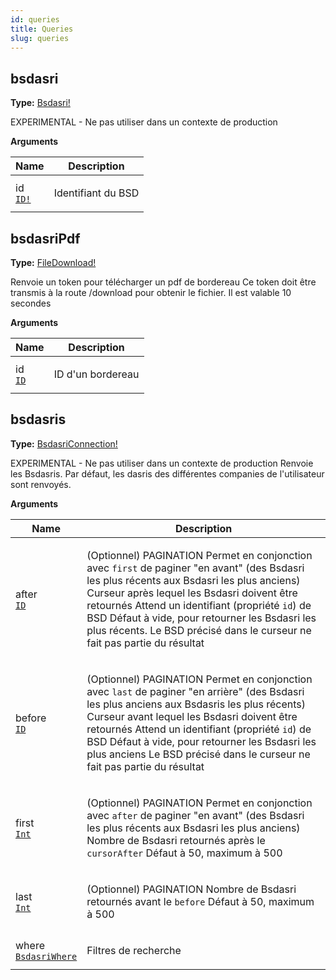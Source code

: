 ```yaml
---
id: queries
title: Queries
slug: queries
---
```


## bsdasri

**Type:** [Bsdasri!](/api-reference/bsdasri/objects#bsdasri)

EXPERIMENTAL - Ne pas utiliser dans un contexte de production

<p style={{ marginBottom: "0.4em" }}><strong>Arguments</strong></p>

<table>
<thead><tr><th>Name</th><th>Description</th></tr></thead>
<tbody>
<tr>
<td>
id<br />
<a href="/api-reference/bsdasri/scalars#id"><code>ID!</code></a>
</td>
<td>
<p>Identifiant du BSD</p>
</td>
</tr>
</tbody>
</table>

## bsdasriPdf

**Type:** [FileDownload!](/api-reference/bsdasri/objects#filedownload)

Renvoie un token pour télécharger un pdf de bordereau
Ce token doit être transmis à la route /download pour obtenir le fichier.
Il est valable 10 secondes

<p style={{ marginBottom: "0.4em" }}><strong>Arguments</strong></p>

<table>
<thead><tr><th>Name</th><th>Description</th></tr></thead>
<tbody>
<tr>
<td>
id<br />
<a href="/api-reference/bsdasri/scalars#id"><code>ID</code></a>
</td>
<td>
<p>ID d&#39;un bordereau</p>
</td>
</tr>
</tbody>
</table>

## bsdasris

**Type:** [BsdasriConnection!](/api-reference/bsdasri/objects#bsdasriconnection)

EXPERIMENTAL - Ne pas utiliser dans un contexte de production
Renvoie les Bsdasris.
Par défaut, les dasris des différentes companies de l'utilisateur sont renvoyés.

<p style={{ marginBottom: "0.4em" }}><strong>Arguments</strong></p>

<table>
<thead><tr><th>Name</th><th>Description</th></tr></thead>
<tbody>
<tr>
<td>
after<br />
<a href="/api-reference/bsdasri/scalars#id"><code>ID</code></a>
</td>
<td>
<p>(Optionnel) PAGINATION
Permet en conjonction avec <code>first</code> de paginer &quot;en avant&quot;
(des Bsdasri les plus récents aux Bsdasri les plus anciens)
Curseur après lequel les Bsdasri doivent être retournés
Attend un identifiant (propriété <code>id</code>) de BSD
Défaut à vide, pour retourner les Bsdasri les plus récents.
Le BSD précisé dans le curseur ne fait pas partie du résultat</p>
</td>
</tr>
<tr>
<td>
before<br />
<a href="/api-reference/bsdasri/scalars#id"><code>ID</code></a>
</td>
<td>
<p>(Optionnel) PAGINATION
Permet en conjonction avec <code>last</code> de paginer &quot;en arrière&quot;
(des Bsdasri les plus anciens aux Bsdasris les plus récents)
Curseur avant lequel les Bsdasri doivent être retournés
Attend un identifiant (propriété <code>id</code>) de BSD
Défaut à vide, pour retourner les Bsdasri les plus anciens
Le BSD précisé dans le curseur ne fait pas partie du résultat</p>
</td>
</tr>
<tr>
<td>
first<br />
<a href="/api-reference/bsdasri/scalars#int"><code>Int</code></a>
</td>
<td>
<p>(Optionnel) PAGINATION
Permet en conjonction avec <code>after</code> de paginer &quot;en avant&quot;
(des Bsdasri les plus récents aux Bsdasri les plus anciens)
Nombre de Bsdasri retournés après le <code>cursorAfter</code>
Défaut à 50, maximum à 500</p>
</td>
</tr>
<tr>
<td>
last<br />
<a href="/api-reference/bsdasri/scalars#int"><code>Int</code></a>
</td>
<td>
<p>(Optionnel) PAGINATION
Nombre de Bsdasri retournés avant le <code>before</code>
Défaut à 50, maximum à 500</p>
</td>
</tr>
<tr>
<td>
where<br />
<a href="/api-reference/bsdasri/inputObjects#bsdasriwhere"><code>BsdasriWhere</code></a>
</td>
<td>
<p>Filtres de recherche</p>
</td>
</tr>
</tbody>
</table>

